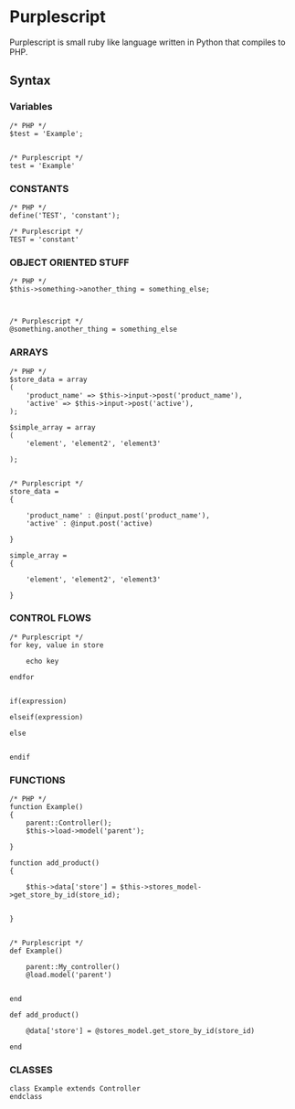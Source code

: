 #  Purplescript #


Purplescript is small ruby like language written in Python that compiles to PHP.


## Syntax ##


### Variables ### 

	/* PHP */
	$test = 'Example';


	/* Purplescript */
	test = 'Example'



### CONSTANTS ###

	/* PHP */
	define('TEST', 'constant');

	/* Purplescript */
	TEST = 'constant'


### OBJECT ORIENTED STUFF ###
	
	
	/* PHP */
	$this->something->another_thing = something_else;



	/* Purplescript */
	@something.another_thing = something_else


###	ARRAYS ###
	
	/* PHP */
	$store_data = array
	(
		'product_name' => $this->input->post('product_name'),
		'active' => $this->input->post('active'),
	);

	$simple_array = array
	(
		'element', 'element2', 'element3'

	);


	/* Purplescript */
	store_data =
	{

		'product_name' : @input.post('product_name'),
		'active' : @input.post('active)

	}

	simple_array =
	{

		'element', 'element2', 'element3'

	}





### CONTROL FLOWS ###
	
	
	/* Purplescript */
	for key, value in store

		echo key

	endfor


	if(expression)

	elseif(expression)

	else


	endif





### FUNCTIONS ###
	
	
	/* PHP */
	function Example()
	{
		parent::Controller();
		$this->load->model('parent');

	}

	function add_product()
	{

		$this->data['store'] = $this->stores_model->get_store_by_id(store_id);


	}


	/* Purplescript */
	def Example()

		parent::My_controller()
		@load.model('parent')


	end

	def add_product()

		@data['store'] = @stores_model.get_store_by_id(store_id)

	end
	
	
### CLASSES ###
	

    class Example extends Controller
	endclass